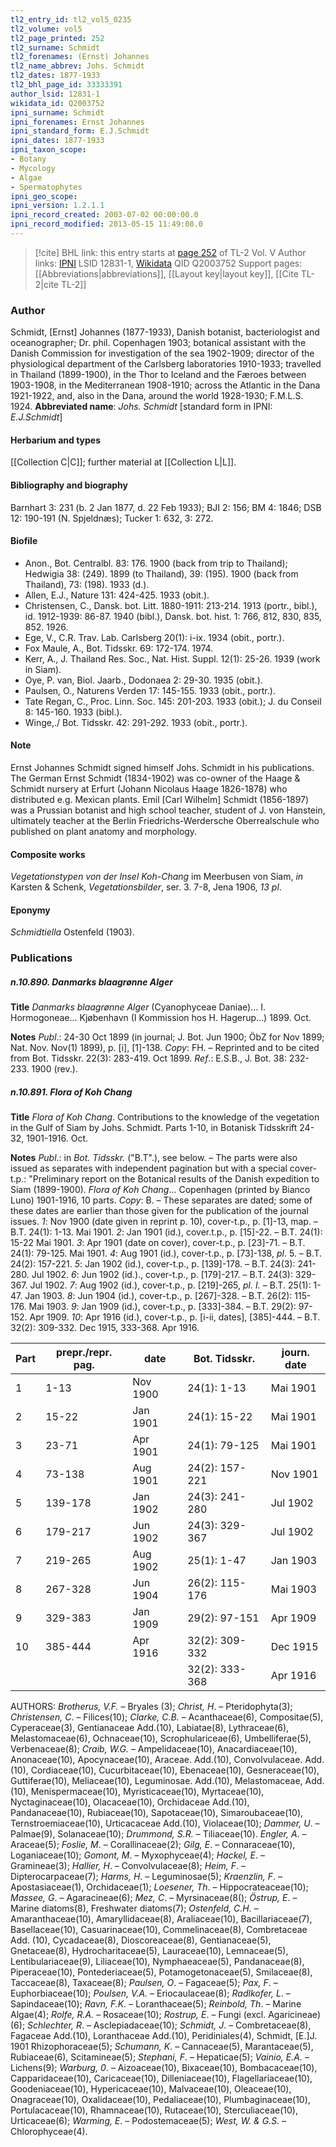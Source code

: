 ```yaml
---
tl2_entry_id: tl2_vol5_0235
tl2_volume: vol5
tl2_page_printed: 252
tl2_surname: Schmidt
tl2_forenames: (Ernst) Johannes
tl2_name_abbrev: Johs. Schmidt
tl2_dates: 1877-1933
tl2_bhl_page_id: 33333391
author_lsid: 12831-1
wikidata_id: Q2003752
ipni_surname: Schmidt
ipni_forenames: Ernst Johannes
ipni_standard_form: E.J.Schmidt
ipni_dates: 1877-1933
ipni_taxon_scope: 
- Botany
- Mycology
- Algae
- Spermatophytes
ipni_geo_scope: 
ipni_version: 1.2.1.1
ipni_record_created: 2003-07-02 00:00:00.0
ipni_record_modified: 2013-05-15 11:49:08.0
---
```


> [!cite] BHL link: this entry starts at [page 252](https://www.biodiversitylibrary.org/page/33333391) of TL-2 Vol. V
> Author links: [IPNI](https://www.ipni.org/a/12831-1) LSID 12831-1, [Wikidata](https://www.wikidata.org/wiki/Q2003752) QID Q2003752
> Support pages: [[Abbreviations|abbreviations]], [[Layout key|layout key]], [[Cite TL-2|cite TL-2]]

### Author

Schmidt, \[Ernst\] Johannes (1877-1933), Danish botanist, bacteriologist and oceanographer; Dr. phil. Copenhagen 1903; botanical assistant with the Danish Commission for investigation of the sea 1902-1909; director of the physiological department of the Carlsberg laboratories 1910-1933; travelled in Thailand (1899-1900), in the Thor to Iceland and the Færoes between 1903-1908, in the Mediterranean 1908-1910; across the Atlantic in the Dana 1921-1922, and, also in the Dana, around the world 1928-1930; F.M.L.S. 1924. 
**Abbreviated name**: *Johs. Schmidt* \[standard form in IPNI: *E.J.Schmidt*\]

#### Herbarium and types

[[Collection C|C]]; further material at [[Collection L|L]].

#### Bibliography and biography

Barnhart 3: 231 (b. 2 Jan 1877, d. 22 Feb 1933); BJI 2: 156; BM 4: 1846; DSB 12: 190-191 (N. Spjeldnæs); Tucker 1: 632, 3: 272.

#### Biofile

- Anon., Bot. Centralbl. 83: 176. 1900 (back from trip to Thailand); Hedwigia 38: (249). 1899 (to Thailand), 39: (195). 1900 (back from Thailand), 73: (198). 1933 (d.).
- Allen, E.J., Nature 131: 424-425. 1933 (obit.).
- Christensen, C., Dansk. bot. Litt. 1880-1911: 213-214. 1913 (portr., bibl.), id. 1912-1939: 86-87. 1940 (bibl.), Dansk. bot. hist. 1: 766, 812, 830, 835, 852. 1926.
- Ege, V., C.R. Trav. Lab. Carlsberg 20(1): i-ix. 1934 (obit., portr.).
- Fox Maule, A., Bot. Tidsskr. 69: 172-174. 1974.
- Kerr, A., J. Thailand Res. Soc., Nat. Hist. Suppl. 12(1): 25-26. 1939 (work in Siam).
- Oye, P. van, Biol. Jaarb., Dodonaea 2: 29-30. 1935 (obit.).
- Paulsen, O., Naturens Verden 17: 145-155. 1933 (obit., portr.).
- Tate Regan, C., Proc. Linn. Soc. 145: 201-203. 1933 (obit.); J. du Conseil 8: 145-160. 1933 (bibl.).
- Winge,./ Bot. Tidsskr. 42: 291-292. 1933 (obit., portr.).

#### Note

Ernst Johannes Schmidt signed himself Johs. Schmidt in his publications. The German Ernst Schmidt (1834-1902) was co-owner of the Haage & Schmidt nursery at Erfurt (Johann Nicolaus Haage 1826-1878) who distributed e.g. Mexican plants. Emil \[Carl Wilhelm\] Schmidt (1856-1897) was a Prussian botanist and high school teacher, student of J. von Hanstein, ultimately teacher at the Berlin Friedrichs-Werdersche Oberrealschule who published on plant anatomy and morphology.

#### Composite works

*Vegetationstypen von der Insel Koh-Chang* im Meerbusen von Siam, *in* Karsten & Schenk, *Vegetationsbilder*, ser. 3. 7-8, Jena 1906, *13 pl*.

#### Eponymy

*Schmidtiella* Ostenfeld (1903).

### Publications

##### n.10.890. Danmarks blaagrønne Alger

**Title**
*Danmarks blaagrønne Alger* (Cyanophyceae Daniae)... I. Hormogoneae... Kjøbenhavn (I Kommission hos H. Hagerup...) 1899. Oct.

**Notes**
*Publ*.: 24-30 Oct 1899 (in journal; J. Bot. Jun 1900; ÖbZ for Nov 1899; Nat. Nov. Nov(1) 1899), p. \[i\], \[1\]-138. *Copy*: FH. – Reprinted and to be cited from Bot. Tidsskr. 22(3): 283-419. Oct 1899.
*Ref*.: E.S.B., J. Bot. 38: 232-233. 1900 (rev.).

##### n.10.891. Flora of Koh Chang

**Title**
*Flora of Koh Chang*. Contributions to the knowledge of the vegetation in the Gulf of Siam by Johs. Schmidt. Parts 1-10, in Botanisk Tidsskrift 24-32, 1901-1916. Oct.

**Notes**
*Publ*.: in *Bot. Tidsskr.* ("B.T".), see below. – The parts were also issued as separates with independent pagination but with a special cover-t.p.: "Preliminary report on the Botanical results of the Danish expedition to Siam (1899-1900). *Flora of Koh Chang*... Copenhagen (printed by Bianco Luno) 1901-1916, 10 parts. *Copy*: B. – These separates are dated; some of these dates are earlier than those given for the publication of the journal issues.
*1*: Nov 1900 (date given in reprint p. 10), cover-t.p., p. \[1\]-13, map. – B.T. 24(1): 1-13. Mai 1901.
*2*: Jan 1901 (id.), cover.t.p., p. \[15\]-22. – B.T. 24(1): 15-22 Mai 1901.
*3*: Apr 1901 (date on cover), cover-t.p., p. \[23\]-71. – B.T. 24(1): 79-125. Mai 1901.
*4*: Aug 1901 (id.), cover-t.p., p. \[73\]-138, *pl*. 5. – B.T. 24(2): 157-221.
*5*: Jan 1902 (id.), cover-t.p., p. \[139\]-178. – B.T. 24(3): 241-280. Jul 1902.
*6*: Jun 1902 (id.)., cover-t.p., p. \[179\]-217. – B.T. 24(3): 329-367. Jul 1902.
*7*: Aug 1902 (id.), cover-t.p., p. \[219\]-265, *pl. I.* – B.T. 25(1): 1-47. Jan 1903.
*8*: Jun 1904 (id.), cover-t.p., p. \[267\]-328. – B.T. 26(2): 115-176. Mai 1903.
*9*: Jan 1909 (id.), cover-t.p., p. \[333\]-384. – B.T. 29(2): 97-152. Apr 1909.
*10*: Apr 1916 (id.), cover-t.p., p. \[i-ii, dates\], \[385\]-444. – B.T. 32(2): 309-332. Dec 1915, 333-368. Apr 1916.

|Part	|prepr./repr. pag.	|date	|Bot. Tidsskr.	|journ. date|
|---	|---	|---	|---	|---	|
|1	|1-13	|Nov 1900	|24(1): 1-13	|Mai 1901|
|2	|15-22	|Jan 1901	|24(1): 15-22	|Mai 1901|
|3	|23-71	|Apr 1901	|24(1): 79-125	|Mai 1901|
|4	|73-138	|Aug 1901	|24(2): 157-221	|Nov 1901|
|5	|139-178	|Jan 1902	|24(3): 241-280	|Jul 1902|
|6	|179-217	|Jun 1902	|24(3): 329-367	|Jul 1902|
|7	|219-265	|Aug 1902	|25(1): 1-47	|Jan 1903|
|8	|267-328	|Jun 1904	|26(2): 115-176	|Mai 1903|
|9	|329-383	|Jan 1909	|29(2): 97-151	|Apr 1909|
|10	|385-444	|Apr 1916	|32(2): 309-332	|Dec 1915|
|	|	|	|32(2): 333-368	|Apr 1916|

AUTHORS: *Brotherus, V.F.* – Bryales (3); *Christ, H*. – Pteridophyta(3); *Christensen, C*. – Filices(10); *Clarke, C.B.* – Acanthaceae(6), Compositae(5), Cyperaceae(3), Gentianaceae Add.(10), Labiatae(8), Lythraceae(6), Melastomaceae(6), Ochnaceae(10), Scrophulariceae(6), Umbelliferae(5), Verbenaceae(8); *Craib, W.G.* – Ampelidaceae(10), Anacardiaceae(10), Anonaceae(10), Apocynaceae(10), Araceae. Add.(10), Convolvulaceae. Add.(10), Cordiaceae(10), Cucurbitaceae(10), Ebenaceae(10), Gesneraceae(10), Guttiferae(10), Meliaceae(10), Leguminosae. Add.(10), Melastomaceae, Add.(10), Menispermaceae(10), Myristicaceae(10), Myrtaceae(10), Nyctaginaceae(10), Olacaceae(10), Orchidaceae Add.(10), Pandanaceae(10), Rubiaceae(10), Sapotaceae(10), Simaroubaceae(10), Ternstroemiaceae(10), Urticacaceae Add.(10), Violaceae(10); *Dammer, U*. – Palmae(9), Solanaceae(10); *Drummond, S.R.* – Tiliaceae(10). *Engler, A*. – Araceae(5); *Foslie, M*. – Corallinaceae(2); *Gilg, E*. – Connaraceae(10), Loganiaceae(10); *Gomont, M*. – Myxophyceae(4); *Hackel, E*. – Gramineae(3); *Hallier, H*. – Convolvulaceae(8); *Heim, F*. – Dipterocarpaceae(7); *Harms, H*. – Leguminosae(5); *Kraenzlin, F*. – Apostasiaceae(1), Orchidaceae(1); *Loesener, Th*. – Hippocrateaceae(10); *Massee, G*. – Agaracineae(6); *Mez, C*. – Myrsinaceae(8(); *Östrup, E*. – Marine diatoms(8), Freshwater diatoms(7); *Ostenfeld, C.H.* – Amaranthaceae(10), Amaryllidaceae(8), Araliaceae(10), Bacillariaceae(7), Basellaceae(10), Casuarinaceae(10), Commelinaceae(8), Combretaceae Add. (10), Cycadaceae(8), Dioscoreaceae(8), Gentianaceae(5), Gnetaceae(8), Hydrocharitaceae(5), Lauraceae(10), Lemnaceae(5), Lentibulariaceae(9), Liliaceae(10), Nymphaeaceae(5), Pandanaceae(8), Piperaceae(10), Pontederiaceae(5), Potamogetonaceae(5), Smilaceae(8), Taccaceae(8), Taxaceae(8); *Paulsen, O*. – Fagaceae(5); *Pax, F*. – Euphorbiaceae(10); *Poulsen, V.A.* – Eriocaulaceae(8); *Radlkofer, L*. – Sapindaceae(10); *Ravn, F.K.* – Loranthaceae(5); *Reinbold, Th*. – Marine Algae(4); *Rolfe, R.A.* – Rosaceae(10); *Rostrup, E*. – Fungi (excl.
Agaricineae)(6); *Schlechter, R*. – Asclepiadaceae(10); *Schmidt, J*. – Combretaceae(8), Fagaceae Add.(10), Loranthaceae Add.(10), Peridiniales(4), Schmidt, \[E.\]J. 1901 Rhizophoraceae(5); *Schumann, K*. – Cannaceae(5), Marantaceae(5), Rubiaceae(6), Scitamineae(5); *Stephani, F*. – Hepaticae(5); *Vainio, E.A.* – Lichens(9); *Warburg, 0*. – Aizoaceae(10), Bixaceae(10), Bombacaceae(10), Capparidaceae(10), Caricaceae(10), Dilleniaceae(10), Flagellariaceae(10), Goodeniaceae(10), Hypericaceae(10), Malvaceae(10), Oleaceae(10), Onagraceae(10), Oxalidaceae(10), Pedaliaceae(10), Plumbaginaceae(10), Portulacaceae(10), Rhamnaceae(10), Rutaceae(10), Sterculiaceae(10), Urticaceae(6); *Warming, E*. – Podostemaceae(5); *West, W. & G.S.* – Chlorophyceae(4).


